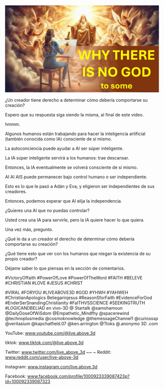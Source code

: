 ![Video cover image](../cover.jpg "cover photo")

¿Un creador tiene derecho a determinar cómo debería comportarse su creación?

Espero que su respuesta siga siendo la misma, al final de este video.

hmmm.

Algunos humanos están trabajando para hacer la inteligencia artificial (también conocida como IA) consciente de sí mismo.

La autoconciencia puede ayudar a AI ser súper inteligente.

La IA súper inteligente servirá a los humanos: trae descansar.

Entonces, la IA eventualmente se volverá consciente de sí mismo.

AI AI AIS puede permanecer bajo control humano o ser independiente.

Esto es lo que le pasó a Adán y Eva; y eligieron ser independientes de sus creadores.

Entonces, podemos esperar que AI elija la independencia.

¿Quieres una AI que no puedas controlar?

Usted crea una IA para servirle, pero la IA quiere hacer lo que quiera.

Una vez más, pregunto.

¿Qué le da a un creador el derecho de determinar cómo debería comportarse su creación?

¿Qué tiene esto que ver con los humanos que niegan la existencia de su propio creador?

Déjame saber lo que piensas en la sección de comentarios.


#VictoryOffaith #PowerOfLove #PowerOfTheWord #FAITH #BELEVE #CHRISTIAN #LOVE #JESUS ​​#CHRIST

#VIRAL #FORYOU #LIVEABOVE3D #GOD #YHWH #YAHWEH #ChristianApologics Beliegarinjesus #ReasonSforFaith #EvidenceForGod #EnderSerSnandingChristianity #FaITHVSSCIENCE #SEEKINGTRUTH #LOGICANDBELIAD en vivo-3D @ Startalk @samshamoun @DailyDoseOfWiSdom @Empathetic_Mindfhy @spacerewind @technoplusmedia @cosmoknowledge @themessageChannel1 @curiosssp @veritasium @kapchatfield.07 @ken.arrington @Ttoks @.anonymo 3D .com

YouTube: www.youtube.com/@live.above.3d


tiktok: www.tiktok.com/@live.above.3d

Twitter: www.twitter.com/live_above_3d ~~ ~ Reddit: www.reddit.com/user/live-above-3d

Instagram: www.instagram.com/live.above.3d

Facebook: www.facebook.com/profile/1000923339087423p?id=100092339087323



